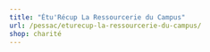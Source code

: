 ```yaml
---
title: "Étu'Récup La Ressourcerie du Campus"
url: /pessac/eturecup-la-ressourcerie-du-campus/
shop: charité
---
```

